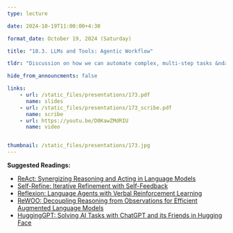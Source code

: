 ```yaml
---
type: lecture

date: 2024-10-19T11:00:00+4:30

format_date: October 19, 2024 (Saturday)

title: "18.3. LLMs and Tools: Agentic Workflow"

tldr: "Discussion on how we can automate complex, multi-step tasks &ndash; developing LLM-based agents."

hide_from_announcments: false

links: 
    - url: /static_files/presentations/173.pdf
      name: slides
    - url: /static_files/presentations/173_scribe.pdf
      name: scribe
    - url: https://youtu.be/D0KawZMdRIU
      name: video


thumbnail: /static_files/presentations/173.jpg
---
```

<!-- Other additional contents using markdown -->
**Suggested Readings:**
- [ReAct: Synergizing Reasoning and Acting in Language Models](https://arxiv.org/pdf/2210.03629)
- [Self-Refine: Iterative Refinement with Self-Feedback](https://arxiv.org/pdf/2303.17651)
- [Reflexion: Language Agents with Verbal Reinforcement Learning](https://arxiv.org/pdf/2303.11366)
- [ReWOO: Decoupling Reasoning from Observations for Efficient Augmented Language Models](https://arxiv.org/pdf/2305.18323)
- [HuggingGPT: Solving AI Tasks with ChatGPT and its Friends in Hugging Face](https://arxiv.org/pdf/2303.17580)
